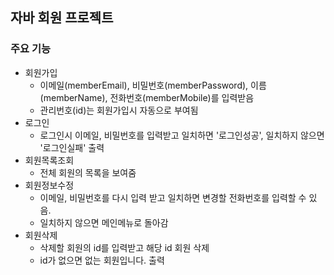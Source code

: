 ## 자바 회원 프로젝트
### 주요 기능
- 회원가입
    - 이메일(memberEmail), 비밀번호(memberPassword), 이름(memberName), 전화번호(memberMobile)를 입력받음
    - 관리번호(id)는 회원가입시 자동으로 부여됨
- 로그인
    - 로그인시 이메일, 비밀번호를 입력받고 일치하면 '로그인성공', 일치하지 않으면 '로그인실패' 출력
- 회원목록조회
    - 전체 회원의 목록을 보여줌
- 회원정보수정
    - 이메일, 비밀번호를 다시 입력 받고 일치하면 변경할 전화번호를 입력할 수 있음.
    - 일치하지 않으면 메인메뉴로 돌아감
- 회원삭제
    - 삭제할 회원의 id를 입력받고 해당 id 회원 삭제
    - id가 없으면 없는 회원입니다. 출력 
